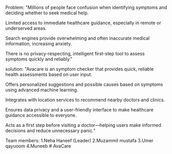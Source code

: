 Problem:
"Millions of people face confusion when identifying symptoms and deciding whether to seek medical help.

Limited access to immediate healthcare guidance, especially in remote or underserved areas.

Search engines provide overwhelming and often inaccurate medical information, increasing anxiety.

There is no privacy-respecting, intelligent first-step tool to assess symptoms quickly and reliably."


solution:
"Avacare is an symptom checker that provides quick, reliable health assessments based on user input.

Offers personalized suggestions and possible causes based on symptoms using advanced machine learning.

Integrates with location services to recommend nearby doctors and clinics.

Ensures data privacy and a user-friendly interface to make healthcare guidance accessible to everyone.

Acts as a first step before visiting a doctor—helping users make informed decisions and reduce unnecessary panic."

Team members:
1.Neha Haneef (Leader)
2.Muzammil mustafa 
3.Umer qayuoom 
4.Muneeb  #   A v a C a r e  
 